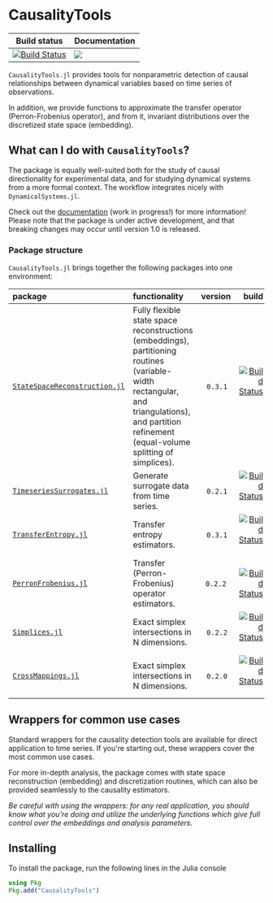 # CausalityTools

| Build status  | Documentation |
| ------------- | ------------- |
| [![Build Status](https://travis-ci.org/kahaaga/CausalityTools.jl.svg?branch=master)](https://travis-ci.org/kahaaga/CausalityTools.jl)  | [![](https://img.shields.io/badge/docs-dev-blue.svg)](https://kahaaga.github.io/CausalityTools.jl/dev)  |

`CausalityTools.jl` provides tools for nonparametric detection of causal relationships between dynamical variables based on time series of observations.

In addition, we provide functions to approximate the transfer operator (Perron-Frobenius operator), and from it, invariant distributions over the discretized state space (embedding).

## What can I do with `CausalityTools`?
The package is equally well-suited both for the study of causal directionality
for experimental data, and for studying dynamical systems from a more formal context. The workflow integrates nicely with `DynamicalSystems.jl`.

Check out the [documentation](https://kahaaga.github.io/CausalityTools.jl/dev) (work in progress!) for more information! Please note that the package is under active development, and that breaking changes may occur until version 1.0 is released. 

### Package structure
`CausalityTools.jl` brings together the following packages into one environment:


| package | functionality | version |  build |  
| :---   | :--- |    :---:    |   ---: |  
| [`StateSpaceReconstruction.jl`](https://github.com/kahaaga/StateSpaceReconstruction.jl/) | Fully flexible state space reconstructions (embeddings), partitioning routines (variable-width rectangular, and triangulations), and partition refinement (equal-volume splitting of  simplices). | `0.3.1` | [![Build Status](https://travis-ci.org/kahaaga/StateSpaceReconstruction.jl.svg?branch=master)](https://travis-ci.org/kahaaga/StateSpaceReconstruction.jl) |
| [`TimeseriesSurrogates.jl`](https://github.com/kahaaga/TimeseriesSurrogates.jl/) | Generate surrogate data from time series. | `0.2.1` | [![Build Status](https://travis-ci.org/kahaaga/TimeseriesSurrogates.jl.svg?branch=master)](https://travis-ci.org/kahaaga/TimeseriesSurrogates.jl) |
| [`TransferEntropy.jl`](https://github.com/kahaaga/TransferEntropy.jl/) | Transfer entropy estimators. | `0.3.1` | [![Build Status](https://travis-ci.org/kahaaga/TransferEntropy.jl.svg?branch=master)](https://travis-ci.org/kahaaga/TransferEntropy.jl) |  |
| [`PerronFrobenius.jl`](https://github.com/kahaaga/PerronFrobenius.jl/) |  Transfer (Perron-Frobenius) operator estimators. | `0.2.2`  | [![Build Status](https://travis-ci.org/kahaaga/PerronFrobenius.jl.svg?branch=master)](https://travis-ci.org/kahaaga/PerronFrobenius.jl) |
| [`Simplices.jl`](https://github.com/kahaaga/Simplices.jl/) | Exact simplex intersections in N dimensions. | `0.2.2` | [![Build Status](https://travis-ci.org/kahaaga/Simplices.jl.svg?branch=master)](https://travis-ci.org/kahaaga/Simplices.jl) |
| [`CrossMappings.jl`](https://github.com/kahaaga/CrossMappings.jl/) | Exact simplex intersections in N dimensions. | `0.2.0` | [![Build Status](https://travis-ci.org/kahaaga/CrossMappings.jl.svg?branch=master)](https://travis-ci.org/kahaaga/CrossMappings.jl) |


## Wrappers for common use cases
Standard wrappers for the causality detection tools are available for direct application to time series. If you're starting out, these wrappers cover the most common use cases.

For more in-depth analysis, the package comes with state space reconstruction (embedding) and discretization routines, which can also be provided seamlessly to the causality estimators.

*Be careful with using the wrappers: for any real application, you should know what you're doing and utilize the underlying functions which give full control over the embeddings and analysis parameters.*


## Installing
To install the package, run the following lines in the Julia console

```julia
using Pkg
Pkg.add("CausalityTools")
```
